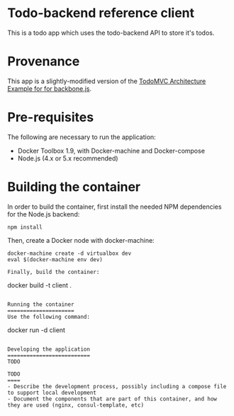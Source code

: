 Todo-backend reference client
=============================

This is a todo app which uses the todo-backend API to store it's todos. 

Provenance
=============================
This app is a slightly-modified version of the [TodoMVC Architecture Example for for backbone.js](https://github.com/tastejs/todomvc/tree/gh-pages/architecture-examples/backbone/js).

Pre-requisites
==============
The following are necessary to run the application:

- Docker Toolbox 1.9, with Docker-machine and Docker-compose
- Node.js (4.x or 5.x recommended)

Building the container
======================

In order to build the container, first install the needed NPM dependencies for the Node.js backend:

```
npm install
```

Then, create a Docker node with docker-machine:

```
docker-machine create -d virtualbox dev
eval $(docker-machine env dev)

Finally, build the container:

```
docker build -t client .
```

Running the container
=====================
Use the following command:

```
docker run -d client
```

Developing the application
==========================
TODO

TODO
====
- Describe the development process, possibly including a compose file to support local development
- Document the components that are part of this container, and how they are used (nginx, consul-template, etc)